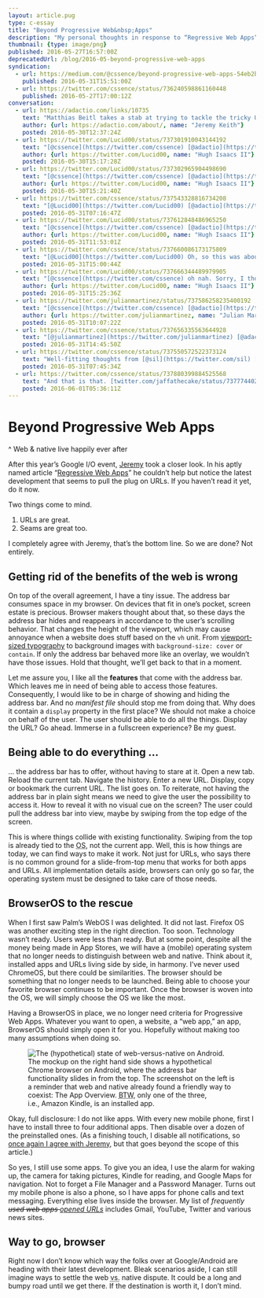 ```yaml
---
layout: article.pug
type: c-essay
title: "Beyond Progressive Web&nbsp;Apps"
description: "My personal thoughts in response to “Regressive Web Apps” by Jeremy Keith."
thumbnail: {type: image/png}
published: 2016-05-27T16:57:00Z
deprecatedUrl: /blog/2016-05-beyond-progressive-web-apps
syndication:
  - url: https://medium.com/@cssence/beyond-progressive-web-apps-54eb2b1969e0
    published: 2016-05-31T15:51:00Z
  - url: https://twitter.com/cssence/status/736240598861160448
    published: 2016-05-27T17:00:12Z
conversation:
  - url: https://adactio.com/links/10735
    text: "Matthias Beitl takes a stab at trying to tackle the tricky UI problem of exposing the URLs of Progressive Web Apps. [This stuff is hard](http://www.brucelawson.co.uk/2016/on-urls-in-progressive-web-apps/)."
    author: {url: https://adactio.com/about/, name: "Jeremy Keith"}
    posted: 2016-05-30T12:37:24Z
  - url: https://twitter.com/Lucid00/status/737301910043144192
    text: "[@cssence](https://twitter.com/cssence) [@adactio](https://twitter.com/adactio) I think on Android a quiet persistent notification is the best way to go today.<br>Where you just tap and it displays the URL"
    author: {url: https://twitter.com/Lucid00, name: "Hugh Isaacs II"}
    posted: 2016-05-30T15:17:28Z
  - url: https://twitter.com/Lucid00/status/737302965904498690
    text: "[@cssence](https://twitter.com/cssence) [@adactio](https://twitter.com/adactio) like how The Physical Web works in Chrome today<br>Except the notification only shows up for a standalone progressive web app"
    author: {url: https://twitter.com/Lucid00, name: "Hugh Isaacs II"}
    posted: 2016-05-30T15:21:40Z
  - url: https://twitter.com/cssence/status/737543328816734208
    text: "[@Lucid00](https://twitter.com/Lucid00) [@adactio](https://twitter.com/adactio) I hear you. As long as those URLs remain URLs, as opposed to acting more like Android intents."
    posted: 2016-05-31T07:16:47Z
  - url: https://twitter.com/Lucid00/status/737612848486965250
    text: "[@cssence](https://twitter.com/cssence) [@adactio](https://twitter.com/adactio) my thought is it’d be a “chat heads”-like experience. Where a floating URL input box pops up on press of that notification"
    author: {url: https://twitter.com/Lucid00, name: "Hugh Isaacs II"}
    posted: 2016-05-31T11:53:01Z
  - url: https://twitter.com/cssence/status/737660086173175809
    text: "[@Lucid00](https://twitter.com/Lucid00) Oh, so this was about revealing the URL. I thought you were talking about getting to the app/site in the first place."
    posted: 2016-05-31T15:00:44Z
  - url: https://twitter.com/Lucid00/status/737666344489979905
    text: "[@cssence](https://twitter.com/cssence) oh nah. Sorry, I thought the context was obvious<br>But yeah, I think a quiet notification that shows when a PWA is open is the answer"
    author: {url: https://twitter.com/Lucid00, name: "Hugh Isaacs II"}
    posted: 2016-05-31T15:25:36Z
  - url: https://twitter.com/julianmartinez/status/737586258235400192
    text: "[@cssence](https://twitter.com/cssence) [@adactio](https://twitter.com/adactio) we managed to make our app [selio.com](https://selio.com/) be as responsive as the native app. So we do believe in PWA"
    author: {url: https://twitter.com/julianmartinez, name: "Julian Martinez"}
    posted: 2016-05-31T10:07:22Z
  - url: https://twitter.com/cssence/status/737656335563644928
    text: "[@julianmartinez](https://twitter.com/julianmartinez) [@adactio](https://twitter.com/adactio) So do I. Unless we mess it up, PWA will become the norm. Same way responsive web design is today."
    posted: 2016-05-31T14:45:50Z
  - url: https://twitter.com/cssence/status/737550572522373124
    text: "Well-fitting thoughts from [@sil](https://twitter.com/sil) [kryogenix.org/days/2016/05/24/the-importance-of-urls](https://www.kryogenix.org/days/2016/05/24/the-importance-of-urls/)"
    posted: 2016-05-31T07:45:34Z
  - url: https://twitter.com/cssence/status/737880399884525568
    text: "And that is that. [twitter.com/jaffathecake/status/737774402436255744](https://twitter.com/jaffathecake/status/737774402436255744)"
    posted: 2016-06-01T05:36:11Z
---
```


# Beyond Progressive Web&nbsp;Apps
^ Web & native live happily ever after

After this year’s Google I/O event, [Jeremy](https://twitter.com/adactio) took a closer look. In his aptly named article “[Regressive Web Apps](https://adactio.com/journal/10708)” he couldn’t help but notice the latest development that seems to pull the plug on URLs. If you haven’t read it yet, do it now.

Two things come to mind.

1. URLs are great.
2. Seams are great too.

I completely agree with Jeremy, that’s the bottom line. So we are done? Not entirely.

## Getting rid of the benefits of the web is wrong

On top of the overall agreement, I have a tiny issue. The address bar consumes space in my browser. On devices that fit in one’s pocket, screen estate is precious. Browser makers thought about that, so these days the address bar hides and reappears in accordance to the user’s scrolling behavior. That changes the height of the viewport, which may cause annoyance when a website does stuff based on the `vh` unit. From [viewport-sized typography](https://css-tricks.com/viewport-sized-typography/) to background images with `background-size: cover` or `contain`. If only the address bar behaved more like an overlay, we wouldn’t have those issues. Hold that thought, we’ll get back to that in a moment.

Let me assure you, I like all the **features** that come with the address bar. Which leaves me in need of being able to access those features. Consequently, I would like to be in charge of showing and hiding the address bar. And no _manifest file_ should stop me from doing that. Why does it contain a `display` property in the first place? We should not make a choice on behalf of the user. The user should be able to do all the things. Display the URL? Go ahead. Immerse in a fullscreen experience? Be my guest.

## Being able to do everything &hellip;

&hellip; the address bar has to offer, without having to stare at it. Open a new tab. Reload the current tab. Navigate the history. Enter a new URL. Display, copy or bookmark the current URL. The list goes on. To reiterate, not having the address bar in plain sight means we need to give the user the possibility to access it. How to reveal it with no visual cue on the screen? The user could pull the address bar into view, maybe by swiping from the top edge of the screen.

This is where things collide with existing functionality. Swiping from the top is already tied to the <abbr title="operating system">OS</abbr>, not the current app. Well, this is how things are today, we can find ways to make it work. Not just for URLs, who says there is no common ground for a slide-from-top menu that works for both apps and URLs. All implementation details aside, browsers can only go so far, the operating system must be designed to take care of those needs.

## BrowserOS to the rescue

When I first saw Palm’s WebOS I was delighted. It did not last. Firefox&nbsp;OS was another exciting step in the right direction. Too soon. Technology wasn’t ready. Users were less than ready. But at some point, despite all the money being made in App Stores, we will have a (mobile) operating system that no longer needs to distinguish between web and native. Think about it, installed apps and URLs living side by side, in harmony. I’ve never used ChromeOS, but there could be similarities. The browser should be something that no longer needs to be launched. Being able to choose your favorite browser continues to be important. Once the browser is woven into the OS, we will simply choose the OS we like the most.

Having a BrowserOS in place, we no longer need criteria for Progressive Web Apps. Whatever you want to open, a website, a “web app,” an app, BrowserOS should simply open it for you. Hopefully without making too many assumptions when doing so.

<figure><img src="/2016/beyond-progressive-web-apps/android.png" alt="The (hypothetical) state of web-versus-native on Android."><figcaption>The mockup on the right hand side shows a hypothetical Chrome browser on Android, where the address bar functionality slides in from the top. The screenshot on the left is a reminder that web and native already found a friendly way to coexist: The App Overview. <abbr title="By the way">BTW</abbr>, only one of the three, i.e.,&nbsp;Amazon Kindle, is an installed app.</figcaption></figure>

Okay, full disclosure: I do not like apps. With every new mobile phone, first I have to install three to four additional apps. Then disable over a dozen of the preinstalled ones. (As a finishing touch, I disable all notifications, so [once again I agree with Jeremy](https://adactio.com/journal/8658), but that goes beyond the scope of this article.)

So yes, I still use some apps. To give you an idea, I use the alarm for waking up, the camera for taking pictures, Kindle for reading, and Google Maps for navigation. Not to forget a File Manager and a Password Manager. Turns out my mobile phone is also a phone, so I have apps for phone calls and text messaging. Everything else lives inside the browser. My list of _frequently <del>used web apps </del><ins>opened URLs</ins>_ includes Gmail, YouTube, Twitter and various news sites.

## Way to go, browser

Right now I don’t know which way the folks over at Google/Android are heading with their latest development. Bleak scenarios aside, I can still imagine ways to settle the web&nbsp;<abbr title="versus">vs.</abbr>&nbsp;native dispute. It could be a long and bumpy road until we get there. If the destination is worth it, I don’t mind.
